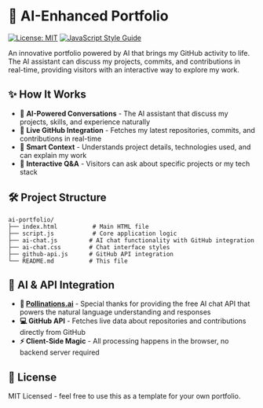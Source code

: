 # 🤖 AI-Enhanced Portfolio

[![License: MIT](https://img.shields.io/badge/License-MIT-blue.svg)](https://opensource.org/licenses/MIT)
[![JavaScript Style Guide](https://img.shields.io/badge/code_style-standard-brightgreen.svg)](https://standardjs.com)

An innovative portfolio powered by AI that brings my GitHub activity to life. The AI assistant can discuss my projects, commits, and contributions in real-time, providing visitors with an interactive way to explore my work.

## ✨ How It Works

- 🧠 **AI-Powered Conversations** - The AI assistant that discuss my projects, skills, and experience naturally
- 🔄 **Live GitHub Integration** - Fetches my latest repositories, commits, and contributions in real-time
- 🤖 **Smart Context** - Understands project details, technologies used, and can explain my work
- 💬 **Interactive Q&A** - Visitors can ask about specific projects or my tech stack

## 🛠️ Project Structure

```
ai-portfolio/
├── index.html          # Main HTML file
├── script.js           # Core application logic
├── ai-chat.js         # AI chat functionality with GitHub integration
├── ai-chat.css        # Chat interface styles
├── github-api.js      # GitHub API integration
└── README.md          # This file
```

## 🔌 AI & API Integration

- **🤖 [Pollinations.ai](https://pollinations.ai/)** - Special thanks for providing the free AI chat API that powers the natural language understanding and responses
- **💻 GitHub API** - Fetches live data about repositories and contributions directly from GitHub
- **⚡ Client-Side Magic** - All processing happens in the browser, no backend server required


## 📝 License

MIT Licensed - feel free to use this as a template for your own portfolio.

